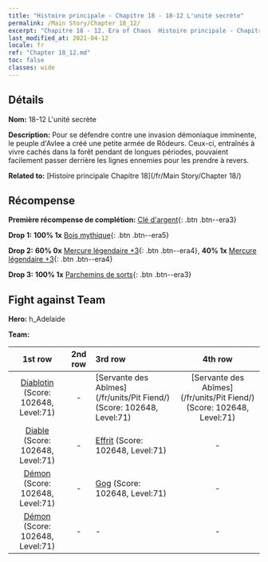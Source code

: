 ```yaml
---
title: "Histoire principale - Chapitre 18 - 18-12 L'unité secrète"
permalink: /Main Story/Chapter 18_12/
excerpt: "Chapitre 18 - 12. Era of Chaos  Histoire principale - Chapitre 18_12. 18-12 L'unité secrète"
last_modified_at: 2021-04-12
locale: fr
ref: "Chapter 18_12.md"
toc: false
classes: wide
---
```


## Détails

 **Nom:** 18-12 L'unité secrète

 **Description:** Pour se défendre contre une invasion démoniaque imminente, le peuple d'Avlee a créé une petite armée de Rôdeurs. Ceux-ci, entraînés à vivre cachés dans la forêt pendant de longues périodes, pouvaient facilement passer derrière les lignes ennemies pour les prendre à revers.

 **Related to:** [Histoire principale Chapitre 18](/fr/Main Story/Chapter 18/)

## Récompense

 **Première récompense de complétion:** [Clé d'argent](/fr/Items/con_693/){: .btn .btn--era3}

 **Drop 1:** **100% 1x** [Bois mythique](/fr/Items/mat_62/){: .btn .btn--era5}

 **Drop 2:** **60% 0x** [Mercure légendaire +3](/fr/Items/mat_56/){: .btn .btn--era4}, **40% 1x** [Mercure légendaire +3](/fr/Items/mat_56/){: .btn .btn--era4}

 **Drop 3:** **100% 1x** [Parchemins de sorts](/fr/Items/con_694/){: .btn .btn--era3}


## Fight against Team
 **Hero:** h_Adelaide

 **Team:**


  | 1st row | 2nd row | 3rd row | 4th row |
  |:----:|:----:|:----|:----:|
  | [Diablotin](/fr/units/Imp/) (Score: 102648, Level:71)  | - | [Servante des Abîmes](/fr/units/Pit Fiend/) (Score: 102648, Level:71)  | [Servante des Abîmes](/fr/units/Pit Fiend/) (Score: 102648, Level:71)  |
  | [Diable](/fr/units/Devil/) (Score: 102648, Level:71)  | - | [Effrit](/fr/units/Efreeti/) (Score: 102648, Level:71)  | - |
  | [Démon](/fr/units/Demon/) (Score: 102648, Level:71)  | - | [Gog](/fr/units/Gog/) (Score: 102648, Level:71)  | - |
  | [Démon](/fr/units/Demon/) (Score: 102648, Level:71)  | - | - | - |


